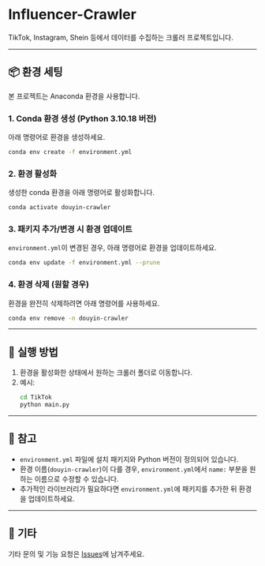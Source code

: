 # Influencer-Crawler

TikTok, Instagram, Shein 등에서 데이터를 수집하는 크롤러 프로젝트입니다.

---

## 📦 환경 세팅

본 프로젝트는 Anaconda 환경을 사용합니다.

### 1. Conda 환경 생성 (Python 3.10.18 버전)

아래 명령어로 환경을 생성하세요.

```bash
conda env create -f environment.yml
```

### 2. 환경 활성화

생성한 conda 환경을 아래 명령어로 활성화합니다.

```bash
conda activate douyin-crawler
```

### 3. 패키지 추가/변경 시 환경 업데이트

`environment.yml`이 변경된 경우, 아래 명령어로 환경을 업데이트하세요.

```bash
conda env update -f environment.yml --prune
```

### 4. 환경 삭제 (원할 경우)

환경을 완전히 삭제하려면 아래 명령어를 사용하세요.

```bash
conda env remove -n douyin-crawler
```

---

## 🚀 실행 방법

1. 환경을 활성화한 상태에서 원하는 크롤러 폴더로 이동합니다.
2. 예시:
    ```bash
    cd TikTok
    python main.py
    ```

---

## 📄 참고

-   `environment.yml` 파일에 설치 패키지와 Python 버전이 정의되어 있습니다.
-   환경 이름(`douyin-crawler`)이 다를 경우, `environment.yml`에서 `name:` 부분을 원하는 이름으로 수정할 수 있습니다.
-   추가적인 라이브러리가 필요하다면 `environment.yml`에 패키지를 추가한 뒤 환경을 업데이트하세요.

---

## 🔗 기타

기타 문의 및 기능 요청은 [Issues](https://github.com/LIMSONGJIN/Influencer-Crawler/issues)에 남겨주세요.
